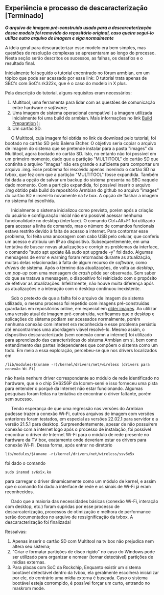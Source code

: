 ## Experiência e processo de descaracterização \[Terminado] 
**_O arquivo de imagem pré-construído usado para a descarcaterização desse modelo foi removido do repositório original, caso queira seguí-lo utilize outro arquivo de imagem e siga normalmente_** 

A ideia geral para descaracterizar esse modelo era bem simples, mas questões de resolução complexas se apresentaram ao longo do processo. Nesta seção serão descritos os sucessos, as falhas, os desafios e o resultado final.

Inicialmente foi seguido o tutorial encontrado no fórum armbian, em um tópico que pode ser acessado por esse link:
O tutorial trata apenas de SBC's com SoC's rk322x, que é o caso do modelo in X plus.

Pela descrição do tutorial, alguns requisitos eram necessários:
1. Multitool, uma ferramenta para lidar com as questões de comunicação entre hardware e _software_;
2. Uma imagem de sistema operacional compatível ( a imagem utilizada inicialmente foi uma build do armbian. Mais informações no link [Build Preparation](https://docs.armbian.com/Developer-Guide_Build-Preparation/) );
3. Um cartão SD.

&nbsp;&nbsp;&nbsp;&nbsp; O Multitool, cuja imagem foi obtida no link de download pelo tutorial, foi bootado no cartão SD pelo Balena Etcher. O objetivo seria copiar o arquivo de imagem do sistema que se pretende instalar para a pasta "images" do Multitool, agora bootado no cartão SD. Isto, no entanto não foi possível em um primeiro momento, dado que a partição "MULTITOOL" do cartão SD que continha o arquivo "images" não era grande o suficiente para comportar um arquivo .img. Esse problema foi resolvido apenas inserindo o cartão SD na tvbox, que fez com que a partição "MULTITOOL" fosse expandida. Também foi dada a opção de salvar um backup do sistema presenta na SBC naquele dado momento. Com a partição expandida, foi possível inserir o arquivo .img obtido pela build do repositório Armbian do github no arquivo "images" do cartão SD e inserí-lo novamente na tv box. A opção de flashar a imagem no sistema foi escolhida.
  
&nbsp;&nbsp;&nbsp;&nbsp; Inicialmente o sistema inicializou como previsto, porém após a criação do usuário e configuração inicial não era possível acessar nenhuma funcionalidade no desktop (interface). O comando Ctrl+Alt+F1 foi utilizado para acessar a linha de comando, mas o número de comandos funcionais estava restrito devido à falta de acesso a internet. Para contornar esse problema, foi feita uma ancoragem com cabo USB pelo celular, que conferiu um acesso e atribuiu um IP ao dispositivo. Subsequentemente, em uma tentativa de buscar novas atualizações e corrigir os problemas da interface, o comando "sudo apt update && sudo apt upgrade -y" foi dado. Algumas mensagens de error e warning foram retornadas durante as atualização, muitas delas relacionadas à falta de algum recurso de _software_, como _drivers_ de sistema. Após o término das atualizações, de volta ao _desktop_, um _pop-up_ com uma mensagem de _crash_ pôde ser observada. Sem saber do que se tratava a mensagem, o dispositivo foi reiniciado com o propósito de efetivar as atualizações. Infelizmente, não houve muita diferença após as atualizações e a interação com o desktop continuou inexistente.
  
&nbsp;&nbsp;&nbsp;&nbsp; Sob o pretexto de que a falha foi o arquivo de imagem de sistema utilizado, o mesmo processo foi repetido com imagens pré-construídas guardadas em repositórios online, em especial em [older images](https://armbian.hosthatch.com/archive/rk322x-box/archive/). Ao utilizar uma versão atual de imagem pré-construída, verificamos que o desktop e aplicações do sistema podiam ser acessados normalmente, porém nenhuma conexão com internet era reconhecida e esse problema persistiu até encontrarmos uma abordagem viável resolvê-lo. Mesmo assim, o dispositivo descaracterizado (sem conexão comn a internet) foi utilizado para aprendizado das características do sistema Armbian em si, bem como entendimento das partes independentes que compôem o sistema como um todo. Em meio a essa exploração, percebeu-se que nos drivers localizados em
  
  ```/lib/modules/$(uname -r)/kernel/drivers/net/wireless (drivers para conexão Wi-Fi)```
  
não havia nenhum driver correspondente ao módulo de rede identificado no hardware, que é o chip SV6256P da Icomm-semi e isso forneceu uma pista para entender o porquê da Internet não estar funcionando. Algumas pesquisas foram feitas na tentativa de encontrar o driver faltante, porém sem sucesso.
  
&nbsp;&nbsp;&nbsp;&nbsp; Tendo esperança de que uma regressão nas versões do Armbian pudesse trazer a conexão Wi-Fi, outros arquivos de imagem com versões anteriores foram testados, em especial as versões 22.02.1 para servidor e a versão 21.5.1 para desktop. Surpreendentemente, apesar de não possuírem conexão com a internet logo após o processo de instalação, foi possível encontrar o driver de Internet Wi-Fi para o módulo de rede presente no hardware da TV box, exatamente onde deveriam estar os drivers para conexão Wi-Fi. Dessa forma, após entrar no diretório 
  
  ```lib/modules/$(uname -r)/kernel/drivers/net/wireless/ssv6x5x```
  
foi dado o comando 

  ```sudo insmod sv6x5x.ko ```
  
para carregar o driver dinamicamente como um módulo de kernel, e assim que o comando foi dado a interface de rede e os sinais de Wi-Fi já eram reconhecidos.
  
&nbsp;&nbsp;&nbsp;&nbsp; Dado que a maioria das necessidades básicas (conexão Wi-Fi, interação com desktop, etc.) foram supridas por esse processo de descarcaterização, processos de otimização e melhora de performance serão documentados no arquivo de ressignificação da tvbox. A descaracterização foi finalizada!

  Ressalvas:
  1. Apenas inserir o cartão SD com Multitool na tv box não prejudica nem altera seu sistema;
  2. "Criar e formatar partições de disco rígido" no caso do Windows pode ser utilizado para organizar e nomear (tornar detectável) partições de mídias externas.
  3. Para placas com SoC da Rockchip, Enquanto existir um sistema bootável detectável dentro da tvbox, ela geralmente escolherá inicializar por ele, do contrário uma mídia externa é buscada. Caso o sistema bootável esteja corrompido, é possível forçar um curto, entrando no maskrom mode.
   
 
   
